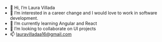- 👋 Hi, I’m Laura Villada 
- 👀 I’m interested in a career change and I would love to work in software development. 
- 🌱 I’m currently learning Angular and React
- 💞️ I’m looking to collaborate on UI projects 
- 📫 lauravilladaa16@gmail.com

<!---
lavilladaa/lavilladaa is a ✨ special ✨ repository because its `README.md` (this file) appears on your GitHub profile.
You can click the Preview link to take a look at your changes.
--->

